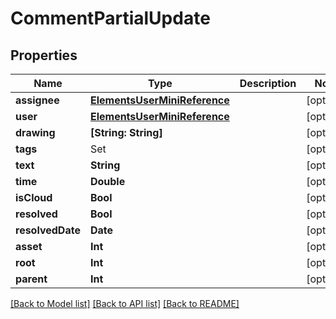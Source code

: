 # CommentPartialUpdate

## Properties

Name | Type | Description | Notes
------------ | ------------- | ------------- | -------------
**assignee** | [**ElementsUserMiniReference**](ElementsUserMiniReference.md) |  | [optional] 
**user** | [**ElementsUserMiniReference**](ElementsUserMiniReference.md) |  | [optional] 
**drawing** | **[String: String]** |  | [optional] 
**tags** | Set<TagReference> |  | [optional] 
**text** | **String** |  | [optional] 
**time** | **Double** |  | [optional] 
**isCloud** | **Bool** |  | [optional] 
**resolved** | **Bool** |  | [optional] 
**resolvedDate** | **Date** |  | [optional] 
**asset** | **Int** |  | [optional] 
**root** | **Int** |  | [optional] 
**parent** | **Int** |  | [optional] 

[[Back to Model list]](../#documentation-for-models) [[Back to API list]](../#documentation-for-api-endpoints) [[Back to README]](../)


